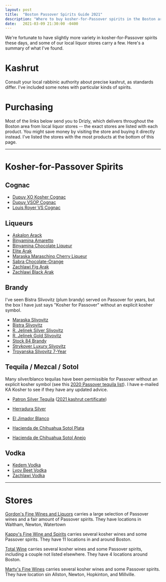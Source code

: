 ```yaml
---
layout: post
title:  "Boston Passover Spirits Guide 2021"
description: "Where to buy kosher-for-Passover spirits in the Boston area"
date:   2021-03-09 21:30:00 -0400
---
```


We're fortunate to have slightly more variety in kosher-for-Passover spirits these days, and some of our local liquor stores carry a few. Here's a summary of what I've found.

# Kashrut

Consult your local rabbinic authority about precise kashrut, as standards differ. I've included some notes with particular kinds of spirits.

# Purchasing

Most of the links below send you to Drizly, which delivers throughout the Boston area from local liquor stores -- the exact stores are listed with each product. You might save money by visiting the store and buying it directly instead. I've listed the stores with the most products at the bottom of this page.

----

# Kosher-for-Passover Spirits

## Cognac

* [Dupuy XO Kosher Cognac](https://drizly.com/liquor/brandy/cognac/dupuy-xo-kosher-cognac/p85483)
* [Dupuy VSOP Cognac](https://martysfinewine.com/shop/?product-id=5762c6f669702d2a14111a00)
* [Louis Royer VS Cognac](https://www.gordonswine.com/product/louis-royer-cognac-vs/)

## Liqueurs

* [Askalon Arack](https://www.totalwine.com/spirits/brandy-cognac/askalon-arack/p/105439750?s=1702&igrules=true)
* [Binyamina Amaretto](https://www.gordonswine.com/product/binyamina-amaretto/)
* [Binyamina Chocolate Liqueur](https://drizly.com/liquor/liqueur/chocolate-sweet-liqueur/binyamina-chocolate-liqueur-kosher-for-passover/p113425)
* [Elite Arak](https://www.gordonswine.com/product/elite-arak/)
* [Maraska Maraschino Cherry Liqueur](https://www.liquorama.net/maraska-maraschino-cherry-liqueur-kosher-750ml.html)
* [Sabra Chocolate-Orange](https://www.gordonswine.com/product/sabra-chocolate-orange/)
* [Zachlawi Fig Arak](https://www.totalwine.com/spirits/liqueurscordialsschnapps/herbal-spice/zachlawi-gourmet-fig-arak/p/194113750?s=1702&igrules=true)
* [Zachlawi Black Arak](https://drizly.com/liquor/zachlawi-gourmet-black-arak-kosher-passover/p119258)

## Brandy

I've seen Bistra Slivovitz (plum brandy) served on Passover for years, but the box I have just says "Kosher for Passover" without an explicit kosher symbol.

* [Maraska Slivovitz](https://drizly.com/liquor/brandy/fruit-brandy/maraska-slivovitz-kosher/p29548)
* [Bistra Slivovitz](https://drizly.com/liquor/brandy/bistra-slivovitz-plum-brandy/p6070)
* [R. Jelinek Silver Slivovitz](https://drizly.com/liquor/brandy/fruit-brandy/r-jelinek-silver-slivovitz-plum-brandy/p9844)
* [R. Jelinek Gold Slivovitz](https://kappys.com/shop/?product-id=56c3378269702d27ed870900)
* [Stock 84 Brandy](https://www.gordonswine.com/product/stock-84-brandy-80/)
* [Strykover Luxury Slivovitz](https://drizly.com/liquor/brandy/fruit-brandy/strykover-luxury-slivovitz-plum-brandy/p63184)
* [Troyanska Slivovitz 7-Year](https://kappys.com/shop/?product-id=56c3378469702d27ed9f0900)

## Tequila / Mezcal / Sotol

Many silver/blanco tequilas have been permissible for Passover without an explicit kosher symbol (see this [2020 Passover tequila list](http://www.kosherphoenix.org/index.php/passover/)). I have e-mailed KA Kosher to see if they have any updated advice.

* [Patron Silver Tequila](https://drizly.com/liquor/tequila/silver-tequila/patron-silver/p3797) ([2021 kashrut certificate](https://www.patrontequila.com/faqs/fun-facts/is-patron-kosher.html))

* [Herradura Silver](https://www.gordonswine.com/product/herradura-silver-tequila/)
* [El Jimador Blanco](https://www.gordonswine.com/product/el-jimador-blanco-2/)
* [Hacienda de Chihuahua Sotol Plata](https://martysfinewine.com/shop/?product-id=56c2742e75627570b01a0300)
* [Hacienda de Chihuahua Sotol Anejo](https://martysfinewine.com/shop/?product-id=56c2743075627570b01b0300)

## Vodka

* [Kedem Vodka](https://www.gordonswine.com/product/kedem-vodka/)
* [Lvov Beet Vodka](https://www.gordonswine.com/product/lvov-beet-vodka/)
* [Zachlawi Vodka](https://drizly.com/liquor/vodka/zachlawi-vodka-cold-brew-vodka-kosher-for-passover/p113493)

----

# Stores

[Gordon's Fine Wines and Liquors](https://www.gordonswine.com/) carries a large selection of Passover wines and a fair amount of Passover spirits. They have locations in Waltham, Newton, Watertown

[Kappy's Fine Wine and Spirits](https://kappys.com/) carries several kosher wines and some Passover spirits. They have 11 locations in and around Boston.

[Total Wine](https://www.totalwine.com/) carries several kosher wines and some Passover spirits, including a couple not listed elsewhere. They have 4 locations around Boston.

[Marty's Fine Wines](https://martysfinewine.com/shop/) carries several kosher wines and some Passover spirits. They have location sin Allston, Newton, Hopkinton, and Millville.